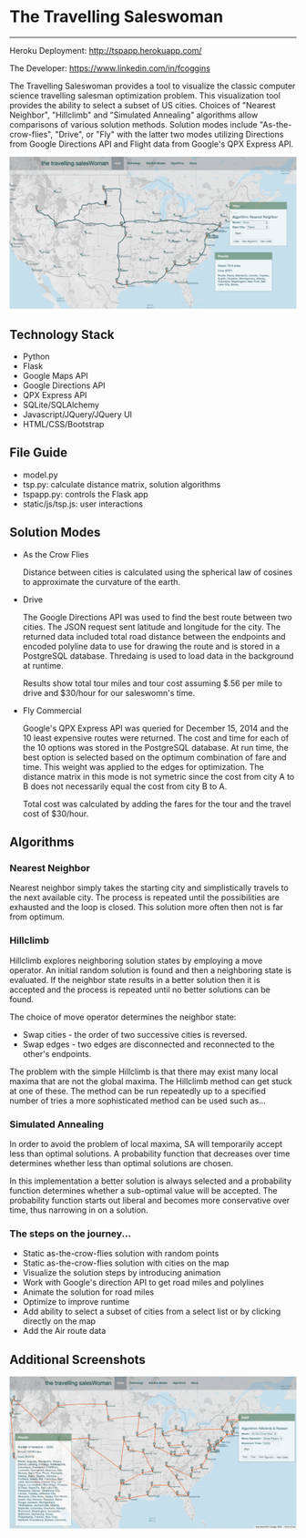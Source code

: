 <h1>The Travelling Saleswoman</h1>
<hr>
<p>Heroku Deployment: <a href = "http://tspapp.herokuapp.com/">http://tspapp.herokuapp.com/</a></p>
<p>The Developer: <a href = "https://www.linkedin.com/in/fcoggins">https://www.linkedin.com/in/fcoggins</a></p>
<p>The Travelling Saleswoman provides a tool to visualize the classic computer science travelling 
salesman optimization problem. This visualization tool provides the ability to select a 
subset of US cities. Choices of "Nearest Neighbor", "Hillclimb" and "Simulated Annealing" algorithms allow comparisons
of various solution methods. Solution modes include "As-the-crow-flies", "Drive", or "Fly" with the latter two modes
utilizing Directions from Google Directions API and Flight data from Google's QPX Express API.</p>
<img src = "static/img/TSPscreen1.png">
<h2>Technology Stack</h2>
<ul>
<li>Python</li>
<li>Flask</li>
<li>Google Maps API</li>
<li>Google Directions API</li>
<li>QPX Express API</li>
<li>SQLite/SQLAlchemy</li>
<li>Javascript/JQuery/JQuery UI</li>
<li>HTML/CSS/Bootstrap</li>
</ul>

<h2>File Guide</h2>
<ul>
<li>model.py</li>
<li>tsp.py: calculate distance matrix, solution algorithms</li>
<li>tspapp.py: controls the Flask app</li>
<li>static/js/tsp.js: user interactions</li>
</ul>

<h2>Solution Modes</h2>
<ul>
<li>As the Crow Flies
<p>Distance between cities is calculated using the spherical law of 
  cosines to approximate the curvature of the earth.</p></li>
<li>Drive
<p>The Google Directions API was used to find the best route between two
  cities. The JSON request sent latitude and longitude for the city. The
  returned data included total road distance between the endpoints and 
  encoded polyline data to use for drawing the route and is stored in 
  a PostgreSQL database. Thredaing is used to load data in the background 
  at runtime.</p></li>
<p>Results show total tour miles and tour cost assuming $.56 per mile to
  drive and $30/hour for our saleswomn's time.
<li>Fly Commercial
  <p>Google's QPX Express API was queried for December 15, 2014 and the 10
    least expensive routes were returned. The cost and time for each of
    the 10 options was stored in the PostgreSQL database. At run time, the best
    option is selected based on the optimum combination of fare and time. This
    weight was applied to the edges for optimization. The distance matrix
    in this mode is not symetric since the cost from city A to B does not necessarily
    equal the cost from city B to A.</p>
  <p>Total cost was calculated by adding the fares for the tour and the 
  travel cost of $30/hour.</p>   
</li>
</ul>

<h2>Algorithms</h2>
<h3>Nearest Neighbor</h3>
<p>Nearest neighbor simply takes the starting city and simplistically
travels to the next available city. The process is repeated until the
possibilities are exhausted and the loop is closed. This solution more
often then not is far from optimum.</p>
<h3>Hillclimb</h3>
<p>Hillclimb explores neighboring solution states by employing a move
operator. An initial random solution is found and then a neighboring
state is evaluated. If the neighbor state results in a better solution
then it is accepted and the process is repeated until no better solutions
can be found.</p>
<p>The choice of move operator determines the neighbor state:
<ul>
  <li>Swap cities - the order of two successive cities is reversed.</li>
  <li>Swap edges - two edges are disconnected and reconnected to the 
    other's endpoints.</li>
</ul>
<p>The problem with the simple Hillclimb is that there may exist many local
maxima that are not the global maxima. The Hillclimb method can get stuck
at one of these. The method can be run repeatedly up to a specified number
of tries a more sophisticated method can be used such as...
<h3>Simulated Annealing</h3>
<p>In order to avoid the problem of local maxima, SA will temporarily accept 
less than optimal solutions. A probability function that decreases over time
determines whether less than optimal solutions are chosen.</p>
<p>In this implementation a better solution is always selected and a probability function
determines whether a sub-optimal value will be accepted. The probability function 
starts out liberal and becomes more conservative over time, thus narrowing in on 
a solution.</p>
<h3>The steps on the journey...</h3>
  <ul>
    <li>Static as-the-crow-flies solution with random points</li>
    <li>Static as-the-crow-flies solution with cities on the map</li>
    <li>Visualize the solution steps by introducing animation</li>
    <li>Work with Google's direction API to get road miles and polylines</li>
    <li>Animate the solution for road miles</li>
    <li>Optimize to improve runtime</li>
    <li>Add ability to select a subset of cities from a select list or by
      clicking directly on the map</li>
    <li>Add the Air route data</li>
  </ul>


<h2>Additional Screenshots</h2>
<img src = "static/img/tspscreen2.png">


